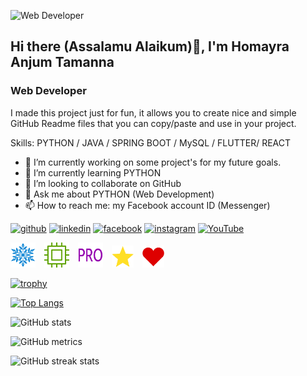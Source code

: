 ![Web Developer](https://scontent.fdac7-1.fna.fbcdn.net/v/t39.30808-6/451598009_999564418459362_6819775107447216753_n.png?stp=dst-png_s960x960&_nc_cat=107&ccb=1-7&_nc_sid=cc71e4&_nc_ohc=PeqExKEMbKAQ7kNvgFHP8op&_nc_ht=scontent.fdac7-1.fna&oh=00_AYABSCgSU7DwL34YnfZEjmtuyIEtaQKBVGrC80aqxLvgIg&oe=669B4F71)
## Hi there (Assalamu Alaikum)👋, I'm Homayra Anjum Tamanna
### Web Developer

I made this project just for fun, it allows you to create nice and simple GitHub Readme files that you can copy/paste and use in your project.

Skills: PYTHON / JAVA /  SPRING BOOT / MySQL / FLUTTER/ REACT 

- 🔭 I’m currently working on some project's for my future goals. 
- 🌱 I’m currently learning PYTHON 
- 👯 I’m looking to collaborate on GitHub  
- 💬 Ask me about PYTHON (Web Development) 
- 📫 How to reach me: my Facebook account ID (Messenger) 


[<img src='https://cdn.jsdelivr.net/npm/simple-icons@3.0.1/icons/github.svg' alt='github' height='40'>](https://github.com/anjum357)  [<img src='https://cdn.jsdelivr.net/npm/simple-icons@3.0.1/icons/linkedin.svg' alt='linkedin' height='40'>](https://www.linkedin.com/in/https://www.linkedin.com/in/anjum-tamanna-032335216//)  [<img src='https://cdn.jsdelivr.net/npm/simple-icons@3.0.1/icons/facebook.svg' alt='facebook' height='40'>](https://www.facebook.com/homayraaft)  [<img src='https://cdn.jsdelivr.net/npm/simple-icons@3.0.1/icons/instagram.svg' alt='instagram' height='40'>](https://www.instagram.com/homayraaft/)  [<img src='https://cdn.jsdelivr.net/npm/simple-icons@3.0.1/icons/youtube.svg' alt='YouTube' height='40'>](https://www.youtube.com/channel/@anjumafia6327)  

<a href='https://archiveprogram.github.com/'><img src='https://raw.githubusercontent.com/acervenky/animated-github-badges/master/assets/acbadge.gif' width='40' height='40'></a> <a href='https://docs.github.com/en/developers'><img src='https://raw.githubusercontent.com/acervenky/animated-github-badges/master/assets/devbadge.gif' width='40' height='40'></a> <a href='https://github.com/pricing'><img src='https://raw.githubusercontent.com/acervenky/animated-github-badges/master/assets/pro.gif' width='40' height='40'></a> <a href='https://stars.github.com/'><img src='https://raw.githubusercontent.com/acervenky/animated-github-badges/master/assets/starbadge.gif' width='35' height='35'></a> <a href='https://docs.github.com/en/github/supporting-the-open-source-community-with-github-sponsors'><img src='https://raw.githubusercontent.com/acervenky/animated-github-badges/master/assets/sponsorbadge.gif' width='35' height='35'></a> 

[![trophy](https://github-profile-trophy.vercel.app/?username=anjum357)](https://github.com/ryo-ma/github-profile-trophy)

[![Top Langs](https://github-readme-stats.vercel.app/api/top-langs/?username=anjum357)](https://github.com/anuraghazra/github-readme-stats)

![GitHub stats](https://github-readme-stats.vercel.app/api?username=anjum357&show_icons=true&count_private=true)  

![GitHub metrics](https://metrics.lecoq.io/anjum357)  

![GitHub streak stats](https://streak-stats.demolab.com/?user=anjum357)  



